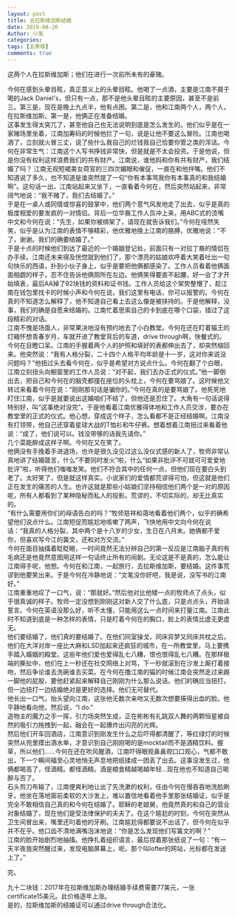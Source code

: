 ```yaml
---
layout: post
title: 去拉斯维加斯结婚
date: 2019-08-26
Author: 小落
categories: 
tags: [五黑框]
comments: true
--- 
```


这两个人在拉斯维加斯；他们在进行一次前所未有的豪赌。<br>


今何在感到头晕目眩，真正意义上的头晕目眩。他喝了一点酒，主要是江南不屑于喝的Jack Daniel's，但只有一点，那不是他头晕目眩的主要原因，甚至不是前三。第三是，现在是晚上九点半，他有点困。第二是，他和江南两个人，两个人，在拉斯维加斯。第一是，他俩正在准备结婚。<br>
这事发生得太突兀了，甚至他自己也无法说明到底是怎么发生的。他们似乎是在一家赌场里坐着，江南加筹码的时候他拦了一句，说是让他不要这么冒险。江南也喝酒了，立刻就火冒三丈，说了些什么我自己的烂钱我自己恰要你管之类的浑话。今何在非常生气：江南这个人写书挣钱非常快，但是就是不太会投资。于是他说，但是你没有权利这样浪费我们的共有财产。江南说，谁他妈和你有共有财产，我们结婚了吗？ 江南无视短裙美女荷官的三四次媚眼和催促，一直在和他拌嘴。他们不知道说了多久，也不知道是谁突然提了一句“你有本事骂我你有本事真的和我结婚啊”。这句话一出，江南站起来又坐下，一直看着今何在，然后突然站起来，非常阔气地说：“我不赌了，我们去结婚了。”<br>
于是在一桌人或同情或惊喜的鼓掌中，他们两个意气风发地走了出去，似乎是真的极度相爱的要发疯的一对情侣。背后一位华裔工作人员冲上来，用ABC式的烫嘴中文和今何在说：“先生，如果你被绑架了，请现在就告诉我们。”今何在哑然失笑，似乎是认为江南的表情不够精彩，他优雅地挽上江南的胳膊，优雅地说：“不了，谢谢。我们的确要结婚了。”<br>
于是十点的时候他们到达了最近的一个婚姻登记处，前面只有一对拉丁裔的情侣在办手续。江南还未来得及恍惚就到他们了，那个漂亮的姑娘欢呼着大笑着吐出一句句快乐的西语，扑到小伙子身上，似乎是要把他俩都感染了。工作人员看着他俩面面相觑的样子，忍不住告诉他俩厕所在左边。他俩笑得要直不起腰，好一会了才开始填表，最后AA掉了92块钱的资料和证书钱。工作人员给这个架势整懵了，趁江南在钱包里找卡的时候小声和今何在说，我们这里有电话，你可以报警的。今何在真的不知道怎么解释了，他不知道自己看上去这么像是被挟持的。于是他解释，没事，我们的确是自愿来结婚的。江南忙着思索自己的卡到底在哪个口袋，错过了这段精彩的对话。<br>
江南不愧是场面人，非常果决地没有预约地去了小白教堂。今何在还在盯着猫王的灯箱怀想青春岁月，车就开进了教堂背后的车道，drive through啊，快餐式的。今何在目瞪口呆。江南的手握着两个人的护照和填好的表都伸出去了，却突然缩回来。他突然说：“我有人格分裂，二十四个人格平均年龄是十一岁，这对你来说没问题吗？”他扭过头去看今何在，似乎是希望对方说点什么。今何在翻了个白眼，江南立刻扭头向橱窗里的工作人员说：“对不起，我们去办正式的仪式。”他一脚倒出去，把自己和今何在的脑壳都撞在座位的头枕上，今何在要骂娘了。这时候他又转过来看着今何在说：“刚刚那句话是骗你的。”今何在真的是要骂娘了。他死死地盯住江南，似乎是就要说出这婚咱们不结了，但他还是忍住了。大角有一句话说得特别好，叫“这事绝对没完”。于是他看着江南优雅得体地和工作人员交涉，要办在教堂里的正式的仪式。他心想，穿成这个样子，怎么看都不是正经结婚啊。江南没有打领带，他自己还穿着星球大战的T恤衫和牛仔裤。想着想着江南扭过来看着他说：“成了，他们说可以。钱没带够的话我先请你。”<br>
几个菜能醉成这样子啊。今何在又在笑了。<br>
他俩没有手挽着手进退场，也许是很久没见过这么没仪式感的新人了，牧师非常认真地讲了结婚箴言，什么“不要同时发火”啦，什么“如果非批评不可就可可爱爱地批评”啦，听得他们嗤嗤发笑。他们不符合其中的任何一点，但他们现在要白头到老了。太好笑了，但是就这样真实。小说家们的爱情都荒谬得可怕，但这就是他们正在发生的痛苦的人生。也许这就是那些小姑娘们坚持相信他们两个是一对的原因呢，所有人都看到了某种隐秘而私人的投影。荒谬的，不切实际的，却无比真实的。<br>
“有什么需要用你们的母语告白的吗？”牧师慈祥和蔼地看着他们两个，似乎的确希望他们说点什么。江南短促而尴尬地咳嗽了两声，飞快地用中文向今何在说话：“我真的人格分裂，其中两个是十八岁的少女，生日在八月末。她俩都不爱你，但喜欢写今江的簧文，还和对方交流。”<br>
今何在面目抽搐着眨眨眼，一时间竟然无法分辨自己的第一反应是江南脑子真的有毛病还是他竟然意图用这样一句话终止所有的闹剧。无论这是不是真的，怎么能让江南得手呢，他想。今何在和江南，一起旅行，去拉斯维加斯，要结婚。这件事荒谬到他要笑出来。于是今何在冷静地说：“文笔没你好吧，我是说，没写书的江南好。”<br>
江南重重地叹了一口气，说：“那就好。”然后他对比他矮一点的牧师点了点头，似乎很真诚的样子。牧师一定没想到刚刚这对新人交了什么底，只是点点头，开始读誓言。今何在英语没那么好，听不太懂，只能用这么一点时间来打量江南。江南此时不知道到底是一种怎样的表情，只是盯着今何在的胸口，脸上的表情比虚无更虚无。<br>
他们要结婚了，他们真的要结婚了。在他们同室操戈，同床异梦又同床共枕之后，他们在大洋对岸一座比大麻和LSD加起来还疯狂的城市，在一所教堂里，马上要携手踏入婚姻的殿堂。这些年他们爱也爱得乱七八糟，恨也恨得乱七八糟。在那样极端的撕扯中，他们在上一秒还在社交网络上对骂，下一秒就滚到在沙发上厮打着接吻，然后争论谁去洗碗谁去买菜。在今何在撸江南的猫的时候江南会突然走过来踢一脚他的屁股，要他赶紧起来解释自己刚刚为什么那么说话。他们的确应当扭打，但一边扭打一边结婚绝对是更好的选择。他们无可替代。<br>
他长出一口气，抬头望向江南，这张他无数次亲吻又无数次想要揍得出血的脸。他平静地看向他，然后说，“I do.”<br>
造物主的魔力之手一挥，引力场突然生成，正在彬彬有礼跳双人舞的两颗恒星被自然的吸引力拖拽到一起，融会在一起爆炸出闪亮的光辉。<br>
然后他们开车回酒店，江南意识到刚发生什么之后吓得都清醒了，等红绿灯的时候突然从兜里摸出酒水单，才意识到自己刚刚喝的是mocktail而不是酒精饮料。握草，所以他们……今何在还在吹风醒酒，江南吓得眼观鼻鼻观口口观心，气都不敢出，下一个瞬间福至心灵地悄无声息地把纸揉成一团丢了出去。这事没发生过，他俩都喝高了，怪酒精。都怪酒精。酒是粮食精越喝越年轻…现在他也不知道自己喝醉与否了。<br>
石头剪刀布输了，江南便爽利地让出了先洗漱的权利，任由今何在慢吞吞地洗脸刷牙。他坐在落地窗前柔软的大沙发上，难以置信地看着他手里那张结婚证，似乎是完全不敢相信自己真的和今何在结婚了。耶稣的老娘舅，他竟然真的和自己的营业对象结婚了，现在他们是受法律保护的夫夫了。在这个尴尬的时刻，今何在突然从卫生间冒出来，嘴里还叼着他的牙刷。江南尴尬得都要说不出话了，但今何在似乎并不在乎。他口齿不清地满嘴泡沫地说：“你是怎么发现他们写簧文的啊？”<br>
江南的脸开始剧烈地抽搐。他挣扎着组织语言，最后捏着那张纸说了一句：“有一天半夜我突然醒过来，发现电脑屏幕上，呃，那个叫lofter的网站，光标都在发送上了。”<br>

完。<br>

九十二块钱：2017年在拉斯维加斯办理结婚手续费需要77美元，一张certificate15美元。此价格逐年上涨。<br>
是的，拉斯维加斯的结婚证可以通过drive through合法化。

